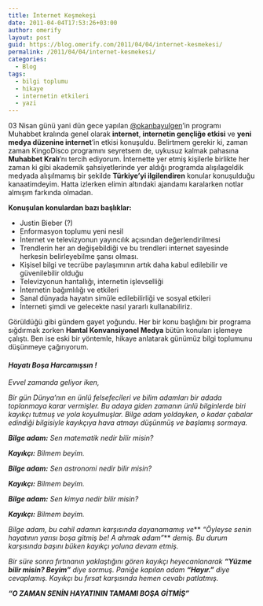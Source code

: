 ```yaml
---
title: İnternet Keşmekeşi
date: 2011-04-04T17:53:26+03:00
author: omerify
layout: post
guid: https://blog.omerify.com/2011/04/04/internet-kesmekesi/
permalink: /2011/04/04/internet-kesmekesi/
categories:
  - Blog
tags:
  - bilgi toplumu
  - hikaye
  - internetin etkileri
  - yazi
---
```


03 Nisan günü yani dün gece yapılan <a href="http://twitter.com/okanbayulgen" target="_blank" rel="noreferrer noopener nofollow">@okanbayulgen</a>’in programı Muhabbet kralında genel olarak **internet**, **internetin gençliğe etkisi** ve **yeni medya düzenine internet**’in etkisi konuşuldu. Belirtmem gerekir ki, zaman zaman KingoDisco programını seyretsem de, uykusuz kalmak pahasına **Muhabbet Kralı**’nı tercih ediyorum. İnternette yer etmiş kişilerle birlikte her zaman ki gibi akademik şahsiyetlerinde yer aldığı programda alışılageldik medyada alışılmamış bir şekilde **Türkiye’yi ilgilendiren** konular konuşulduğu kanaatimdeyim. Hatta izlerken elimin altındaki ajandamı karalarken notlar almışım farkında olmadan.

**Konuşulan konulardan bazı başlıklar:**

  * Justin Bieber (?)
  * Enformasyon toplumu yeni nesil
  * İnternet ve televizyonun yayıncılık açısından değerlendirilmesi
  * Trendlerin her an değişebildiği ve bu trendleri internet sayesinde herkesin belirleyebilme şansı olması.
  * Kişisel bilgi ve tecrübe paylaşımının artık daha kabul edilebilir ve güvenilebilir olduğu
  * Televizyonun hantallığı, internetin işlevselliği
  * İnternetin bağımlılığı ve etkileri
  * Sanal dünyada hayatın simüle edilebilirliği ve sosyal etkileri
  * İnterneti şimdi ve gelecekte nasıl yararlı kullanabiliriz.

Görüldüğü gibi gündem gayet yoğundu. Her bir konu başlığını bir programa sığdırmak zorken **Hantal Konvansiyonel Medya** bütün konuları işlemeye çalıştı. Ben ise eski bir yöntemle, hikaye anlatarak günümüz bilgi toplumunu düşünmeye çağırıyorum.

#### _Hayatı Boşa Harcamışsın&nbsp;!_

_Evvel zamanda geliyor iken,_

_Bir gün Dünya’nın en ünlü felsefecileri ve bilim adamları bir adada toplanmaya karar vermişler. Bu adaya giden zamanın ünlü bilginlerde biri kayıkçı tutmuş ve yola koyulmuşlar. Bilge adam yoldayken, o kadar çabalar edindiği bilgisiyle kayıkçıya hava atmayı düşünmüş ve başlamış sormaya._

**_Bilge adam:_** _Sen matematik nedir bilir misin?_

**_Kayıkçı:_** _Bilmem beyim._

**_Bilge adam:_** _Sen astronomi nedir bilir misin?_

**_Kayıkçı:_** _Bilmem beyim._

**_Bilge adam:_** _Sen kimya nedir bilir misin?_

**_Kayıkçı:_** _Bilmem beyim._

_Bilge adam, bu cahil adamın karşısında dayanamamış ve_** _“Öyleyse senin hayatının yarısı boşa gitmiş be! A ahmak adam”_** _demiş. Bu durum karşısında başını büken kayıkçı yoluna devam etmiş._

_Bir süre sonra fırtınanın yaklaştığını gören kayıkçı heyecanlanarak_ **_“Yüzme bilir misin? Beyim”_** _diye sormuş. Paniğe kapılan adam_ **_“Hayır.”_** _diye cevaplamış. Kayıkçı bu fırsat karşısında hemen cevabı patlatmış._

**_“O ZAMAN SENİN HAYATININ TAMAMI BOŞA GİTMİŞ”_**